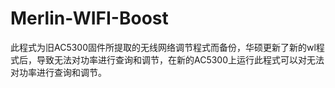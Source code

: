 # Merlin-WIFI-Boost
此程式为旧AC5300固件所提取的无线网络调节程式而备份，华硕更新了新的wl程式后，导致无法对功率进行查询和调节，在新的AC5300上运行此程式可以对无法对功率进行查询和调节。
